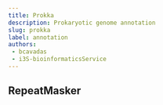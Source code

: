 ```yaml
---
title: Prokka
description: Prokaryotic genome annotation
slug: prokka
label: annotation
authors:
 - bcavadas
 - i3S-bioinformaticsService
---
```


## RepeatMasker
